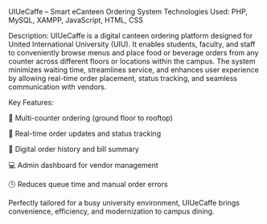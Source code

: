  UIUeCaffe – Smart eCanteen Ordering System
Technologies Used: PHP, MySQL, XAMPP, JavaScript, HTML, CSS

Description:
UIUeCaffe is a digital canteen ordering platform designed for United International University (UIU). It enables students, faculty, and staff to conveniently browse menus and place food or beverage orders from any counter across different floors or locations within the campus. The system minimizes waiting time, streamlines service, and enhances user experience by allowing real-time order placement, status tracking, and seamless communication with vendors.

Key Features:

📱 Multi-counter ordering (ground floor to rooftop)

🔄 Real-time order updates and status tracking

🧾 Digital order history and bill summary

💻 Admin dashboard for vendor management

🕒 Reduces queue time and manual order errors

Perfectly tailored for a busy university environment, UIUeCaffe brings convenience, efficiency, and modernization to campus dining.
